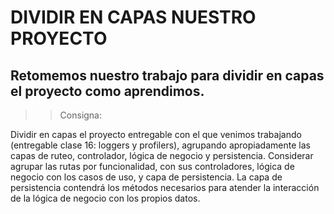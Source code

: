 # DIVIDIR EN CAPAS NUESTRO PROYECTO

## Retomemos nuestro trabajo para dividir en capas el proyecto como aprendimos.

>> Consigna:

Dividir en capas el proyecto entregable con el que venimos trabajando
(entregable clase 16: loggers y profilers), agrupando apropiadamente las capas de ruteo,
controlador, lógica de negocio y persistencia.
Considerar agrupar las rutas por funcionalidad, con sus controladores, lógica de negocio con
los casos de uso, y capa de persistencia.
La capa de persistencia contendrá los métodos necesarios para atender la interacción de la
lógica de negocio con los propios datos.